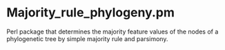# Majority_rule_phylogeny.pm
Perl package that determines the majority feature values of the nodes of a phylogenetic tree by simple majority rule and parsimony.
